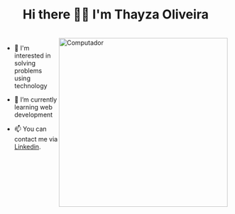 <h1 align="center"  height="30px" >Hi there 👋🏻 I'm Thayza Oliveira </h1> 

<br>

 <img src="https://github-readme-stats.vercel.app/api/top-langs/?username=tthayza&show_icons=true&layout=compact&theme=omni"  width="380px" align="right" alt="Computador"> 

<p align="left">
  
  - 👀 I'm interested in solving problems using technology

  - 🚀 I’m currently learning web development

  - 📫 You can contact me via [Linkedin](https://www.linkedin.com/in/tthayza-oliveira/).
</p>

<br>





